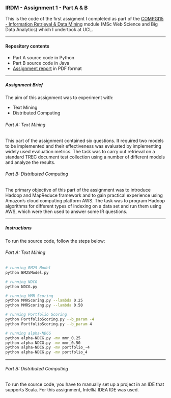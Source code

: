 ### IRDM - Assignment 1 - Part A & B

This is the code of the first assigment I completed as part of the [COMPGI15 - Information Retrieval & Data Mining](http://www.cs.ucl.ac.uk/teaching_learning/syllabus/mscml/gi15_information_retrieval_data_mining/) module (MSc Web Science and Big Data Analytics) which I undertook at UCL.

---

#### Repository contents

* Part A source code in Python
* Part B source code in Java
* [Assignment report](https://github.com/SergiuTripon/irdm-text-mining-distributed-computing/blob/master/part-a-b-report/compgi15_assignment1_sergiu_tripon_report.pdf) in PDF format

---

##### Assignment Brief

The aim of this assignment was to experiment with:

* Text Mining
* Distributed Computing

###### Part A: Text Mining

This part of the assignment contained six questions. It required two models to be implemented and their effectiveness was evaluated by implementing widely used evaluation metrics. The task was to carry out retrieval on a standard TREC document test collection using a number of different models and analyze the results.

###### Part B: Distributed Computing

The primary objective of this part of the assignment was to introduce Hadoop and MapReduce framework and to gain practical experience using Amazon’s cloud computing platform AWS. The task was to program Hadoop algorithms for different types of indexing on a data set and run them using AWS, which were then used to answer some IR questions.

---

##### Instructions

To run the source code, follow the steps below:

###### Part A: Text Mining

```bash
# running BM25 Model
python BM25Model.py

# running NDCG
python NDCG.py

# running MMR Scoring
python MMRScoring.py --lambda 0.25
python MMRScoring.py --lambda 0.50

# running Portfolio Scoring
python PortfolioScoring.py --b_param -4
python PortfolioScoring.py --b_param 4

# running alpha-NDCG
python alpha-NDCG.py -mv mmr_0.25
python alpha-NDCG.py -mv mmr_0.50
python alpha-NDCG.py -mv portfolio_-4
python alpha-NDCG.py -mv portfolio_4

```

---

###### Part B: Distributed Computing

To run the source code, you have to manually set up a project in an IDE that supports Scala. For this assignment, IntelliJ IDEA IDE was used.
